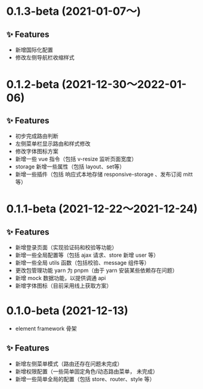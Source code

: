 # 0.1.3-beta (2021-01-07～)

## ✨ Features 

- 新增国际化配置
- 修改左侧导航栏收缩样式



# 0.1.2-beta (2021-12-30～2022-01-06)

## ✨ Features 

- 初步完成路由判断
- 左侧菜单栏显示路由和样式修改
- 修改字体图标方案
- 新增一些 vue 指令（包括 v-resize 监听页面宽度）
- storage 新增一些属性（包括 layout、set等）
- 新增一些插件（包括 响应式本地存储 responsive-storage 、发布订阅 mitt 等）



# 0.1.1-beta (2021-12-22～2021-12-24)

## ✨ Features 

- 新增登录页面（实现验证码和校验等功能）
- 新增一些全局配置等（包括 ajax 请求、store 新增 user 等）
- 新增一些全局 utils 函数（包括校验、message 组件等）
- 更改包管理功能 yarn 为 pnpm（由于 yarn 安装某些依赖存在问题）
- 新增 mock 数据功能，以提供调通 api
- 新增字体图标（目前采用线上获取方案）



# 0.1.0-beta (2021-12-13)
- element framework 骨架



## ✨ Features 

- 新增左侧菜单模式（路由还存在问题未完成）
- 新增权限配置（一些简单固定角色/动态路由菜单， 未完成）
- 新增一些简单全局的配置（包括 store、router、style 等）
